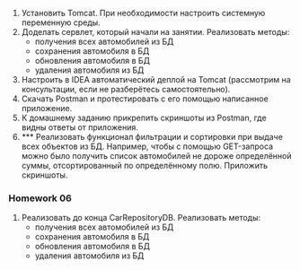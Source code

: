 1. Установить Tomcat. При необходимости настроить системную переменную среды.
1. Доделать сервлет, который начали на занятии. Реализовать методы:
   * получения всех автомобилей из БД
   * сохранения автомобиля в БД
   * обновления автомобиля в БД
   * удаления автомобиля из БД
1. Настроить в IDEA автоматический деплой на Tomcat (рассмотрим на консультации, если не разберётесь самостоятельно).
1. Скачать Postman и протестировать с его помощью написанное приложение.
1. К домашнему заданию прикрепить скриншоты из Postman, где видны ответы от приложения.
1. *** Реализовать функционал фильтрации и сортировки при выдаче всех объектов из БД. Например, чтобы с помощью GET-запроса можно было получить список автомобилей не дороже определённой суммы, отсортированный по определённому полю. Приложить скриншоты.

### Homework 06 ###
1. Реализовать до конца CarRepositoryDB. Реализовать методы:
   * получения всех автомобилей из БД
   * сохранения автомобиля в БД
   * обновления автомобиля в БД
   * удаления автомобиля из БД
